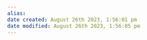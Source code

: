 ```yaml
---
alias: 
date created: August 26th 2023, 1:56:01 pm
date modified: August 26th 2023, 1:56:05 pm
---
```


